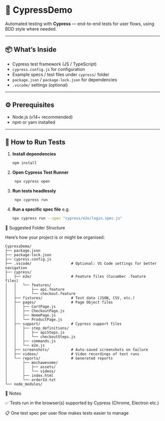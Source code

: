 # 🧪 CypressDemo

Automated testing with **Cypress** — end-to-end tests for user flows, using BDD style where needed.  

---

## 📦 What’s Inside

- Cypress test framework (JS / TypeScript)  
- `cypress.config.js` for configuration  
- Example specs / test files under `cypress/` folder  
- `package.json` / `package-lock.json` for dependencies  
- `.vscode/` settings (optional)  

---

## ⚙️ Prerequisites

- Node.js (v14+ recommended)  
- npm or yarn installed  

---

## 🚀 How to Run Tests

1. **Install dependencies**  
   ```bash
   npm install
   
2. **Open Cypress Test Runner**  
   ```bash
    npx cypress open

3. **Run tests headlessly**
   ```bash
    npx cypress run

4. **Run a specific spec file**
e.g.
    ```bash
    npx cypress run --spec "cypress/e2e/login.spec.js"

📂 Suggested Folder Structure

Here’s how your project is or might be organised:

```
CypressDemo/
├── package.json
├── package-lock.json
├── cypress.config.js
├── .vscode/                  # Optional: VS Code settings for better navigation
├── cypress/
│   ├── e2e/                  # Feature files (Cucumber .feature files)
│   │   └── features/
│   │       ├── api.feature
│   │       └── checkout.feature
│   ├── fixtures/             # Test data (JSON, CSV, etc.)
│   ├── pages/                # Page Object files
│   │   ├── CartPage.js
│   │   ├── CheckoutPage.js
│   │   ├── HomePage.js
│   │   └── ProductPage.js
│   ├── support/              # Cypress support files
│   │   ├── step_definitions/
│   │   │   ├── apiSteps.js
│   │   │   └── checkoutSteps.js
│   │   ├── commands.js
│   │   └── e2e.js
│   ├── screenshots/          # Auto-saved screenshots on failure
│   ├── videos/               # Video recordings of test runs
│   └── reports/              # Generated reports
│       ├── mochawesome/
│       │   ├── assets/
│       │   └── videos/
│       ├── index.html
│       └── orderId.txt
└── node_modules/
```


📝 Notes

✅ Tests run in the browser(s) supported by Cypress (Chrome, Electron etc.)

📋 One test spec per user flow makes tests easier to manage


